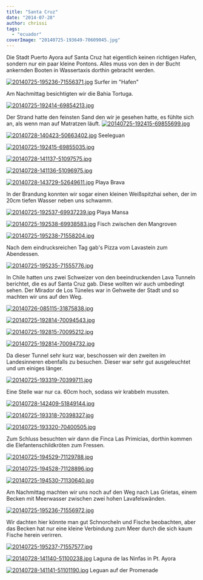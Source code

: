 ```yaml
---
title: "Santa Cruz"
date: "2014-07-28"
author: chrissi
tags: 
  - "ecuador"
coverImage: "20140725-193649-70609045.jpg"
---
```


Die Stadt Puerto Ayora auf Santa Cruz hat eigentlich keinen richtigen Hafen, sondern nur ein paar kleine Pontons. Alles muss von den in der Bucht ankernden Booten in Wassertaxis dorthin gebracht werden.

[![20140725-195236-71556371.jpg](images/20140725-195236-71556371.jpg)](https://hafenstrand.wordpress.com/wp-content/uploads/2014/07/20140725-195236-71556371.jpg) Surfer im "Hafen"

Am Nachmittag besichtigten wir die Bahia Tortuga.

[![20140725-192414-69854213.jpg](images/20140725-192414-69854213.jpg)](https://hafenstrand.wordpress.com/wp-content/uploads/2014/07/20140725-192414-69854213.jpg)

Der Strand hatte den feinsten Sand den wir je gesehen hatte, es fühlte sich an, als wenn man auf Matratzen läuft. [![20140725-192415-69855699.jpg](images/20140725-192415-69855699.jpg)](https://hafenstrand.wordpress.com/wp-content/uploads/2014/07/20140725-192415-69855699.jpg)

[![20140728-140423-50663402.jpg](images/20140728-140423-50663402.jpg)](https://hafenstrand.wordpress.com/wp-content/uploads/2014/07/20140728-140423-50663402.jpg) Seeleguan

[![20140725-192415-69855035.jpg](images/20140725-192415-69855035.jpg)](https://hafenstrand.wordpress.com/wp-content/uploads/2014/07/20140725-192415-69855035.jpg)

[![20140728-141137-51097575.jpg](images/20140728-141137-51097575.jpg)](https://hafenstrand.wordpress.com/wp-content/uploads/2014/07/20140728-141137-51097575.jpg)

[![20140728-141136-51096975.jpg](images/20140728-141136-51096975.jpg)](https://hafenstrand.wordpress.com/wp-content/uploads/2014/07/20140728-141136-51096975.jpg)

[![20140728-143729-52649611.jpg](images/20140728-143729-52649611.jpg)](https://hafenstrand.wordpress.com/wp-content/uploads/2014/07/20140728-143729-52649611.jpg) Playa Brava

In der Brandung konnten wir sogar einen kleinen Weißspitzhai sehen, der im 20cm tiefen Wasser neben uns schwamm.

[![20140725-192537-69937239.jpg](images/20140725-192537-69937239.jpg)](https://hafenstrand.wordpress.com/wp-content/uploads/2014/07/20140725-192537-69937239.jpg) Playa Mansa

[![20140725-192538-69938583.jpg](images/20140725-192538-69938583.jpg)](https://hafenstrand.wordpress.com/wp-content/uploads/2014/07/20140725-192538-69938583.jpg) Fisch zwischen den Mangroven

[![20140725-195238-71558204.jpg](images/20140725-195238-71558204.jpg)](https://hafenstrand.wordpress.com/wp-content/uploads/2014/07/20140725-195238-71558204.jpg)

Nach dem eindrucksreichen Tag gab's Pizza vom Lavastein zum Abendessen.

[![20140725-195235-71555776.jpg](images/20140725-195235-71555776.jpg)](https://hafenstrand.wordpress.com/wp-content/uploads/2014/07/20140725-195235-71555776.jpg)

In Chile hatten uns zwei Schweizer von den beeindruckenden Lava Tunneln berichtet, die es auf Santa Cruz gab. Diese wollten wir auch umbedingt sehen. Der Mirador de Los Túneles war in Gehweite der Stadt und so machten wir uns auf den Weg.

[![20140726-085115-31875838.jpg](images/20140726-085115-31875838.jpg)](https://hafenstrand.wordpress.com/wp-content/uploads/2014/07/20140726-085115-31875838.jpg)

[![20140725-192814-70094543.jpg](images/20140725-192814-70094543.jpg)](https://hafenstrand.wordpress.com/wp-content/uploads/2014/07/20140725-192814-70094543.jpg)

[![20140725-192815-70095212.jpg](images/20140725-192815-70095212.jpg)](https://hafenstrand.wordpress.com/wp-content/uploads/2014/07/20140725-192815-70095212.jpg)

[![20140725-192814-70094732.jpg](images/20140725-192814-70094732.jpg)](https://hafenstrand.wordpress.com/wp-content/uploads/2014/07/20140725-192814-70094732.jpg)

Da dieser Tunnel sehr kurz war, beschossen wir den zweiten im Landesinneren ebenfalls zu besuchen. Dieser war sehr gut ausgeleuchtet und um einiges länger.

[![20140725-193319-70399711.jpg](images/20140725-193319-70399711.jpg)](https://hafenstrand.wordpress.com/wp-content/uploads/2014/07/20140725-193319-70399711.jpg)

Eine Stelle war nur ca. 60cm hoch, sodass wir krabbeln mussten.

[![20140728-142409-51849144.jpg](images/20140728-142409-51849144.jpg)](https://hafenstrand.wordpress.com/wp-content/uploads/2014/07/20140728-142409-51849144.jpg)

[![20140725-193318-70398327.jpg](images/20140725-193318-70398327.jpg)](https://hafenstrand.wordpress.com/wp-content/uploads/2014/07/20140725-193318-70398327.jpg)

[![20140725-193320-70400505.jpg](images/20140725-193320-70400505.jpg)](https://hafenstrand.wordpress.com/wp-content/uploads/2014/07/20140725-193320-70400505.jpg)

Zum Schluss besuchten wir dann die Finca Las Primicias, dorthin kommen die Elefantenschildkröten zum Fressen.

[![20140725-194529-71129788.jpg](images/20140725-194529-71129788.jpg)](https://hafenstrand.wordpress.com/wp-content/uploads/2014/07/20140725-194529-71129788.jpg)

[![20140725-194528-71128896.jpg](images/20140725-194528-71128896.jpg)](https://hafenstrand.wordpress.com/wp-content/uploads/2014/07/20140725-194528-71128896.jpg)

[![20140725-194530-71130640.jpg](images/20140725-194530-71130640.jpg)](https://hafenstrand.wordpress.com/wp-content/uploads/2014/07/20140725-194530-71130640.jpg)

Am Nachmittag machten wir uns noch auf den Weg nach Las Grietas, einem Becken mit Meerwasser zwischen zwei hohen Lavafelswänden.

[![20140725-195236-71556972.jpg](images/20140725-195236-71556972.jpg)](https://hafenstrand.wordpress.com/wp-content/uploads/2014/07/20140725-195236-71556972.jpg)

Wir dachten hier könnte man gut Schnorcheln und Fische beobachten, aber das Becken hat nur eine kleine Verbindung zum Meer durch die sich kaum Fische herein verirren.

[![20140725-195237-71557577.jpg](images/20140725-195237-71557577.jpg)](https://hafenstrand.wordpress.com/wp-content/uploads/2014/07/20140725-195237-71557577.jpg)

[![20140728-141140-51100238.jpg](images/20140728-141140-51100238.jpg)](https://hafenstrand.wordpress.com/wp-content/uploads/2014/07/20140728-141140-51100238.jpg) Laguna de las Ninfas in Pt. Ayora

[![20140728-141141-51101190.jpg](images/20140728-141141-51101190.jpg)](https://hafenstrand.wordpress.com/wp-content/uploads/2014/07/20140728-141141-51101190.jpg) Leguan auf der Promenade
